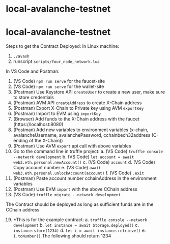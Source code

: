 # local-avalanche-testnet
# local-avalanche-testnet

Steps to get the Contract Deployed:
In Linux machine:
1. `./avash`
2. runscript `scripts/four_node_network.lua`

In VS Code and Postman:
1. (VS Code) `npm run serve` for the faucet-site
2. (VS Code) `npm run serve` for the wallet-site
3. (Postman) Use Keystore API `createUser` to create a new user, make sure to store credentials
4. (Postman) AVM API `createAddress` to create X-Chain address
5. (Postman) Export X-Chain to Private key using AVM `exportKey`
6. (Postman) Import to EVM using `importKey`
7. (Browser) Add funds to the X-Chain address with the faucet (https://localhost:8080)
8. (Postman) Add new variables to environment variables (x-chain, avalancheUsername, avalanchePassword, cchainbech32address (C-ending of the X-Chain))
9. (Postman) Use AVM `export` api call with above variables
10. Go to the command line in truffle project:
    a. (VS Code) `truffle console --network development`
    b. (VS Code) `let account = await web3.eth.personal.newAccount()`
    c. (VS Code) `account`
    d. (VS Code) Copy account number
    e. (VS Code) `await web3.eth.personal.unlockAccount(account)`
    f. (VS Code) `.exit`
11. (Postman) Paste account number cchainAddress in the environment variables
12. (Postman) Use EVM `import` with the above CChain address
13. (VS Code) `truffle migrate --network development`


The Contract should be deployed as long as sufficient funds are in the CChain address

19. *This is for the example contract:
    a. `truffle console --network development`
    b. `let instance = await Storage.deployed()`
    c. `instance.store(1234)`
    d. `let i = await instance.retrieve()`
    e. `i.toNumber()`
The following should return 1234

